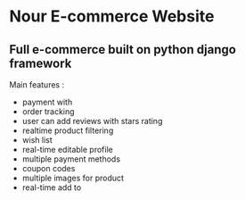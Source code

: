 # Nour E-commerce Website

## Full e-commerce built on python django framework



Main features :

- payment with 
- order tracking
- user can add reviews with stars rating
- realtime product filtering
- wish list
- real-time editable profile
- multiple payment methods
- coupon codes
- multiple images for product
- real-time add to 
